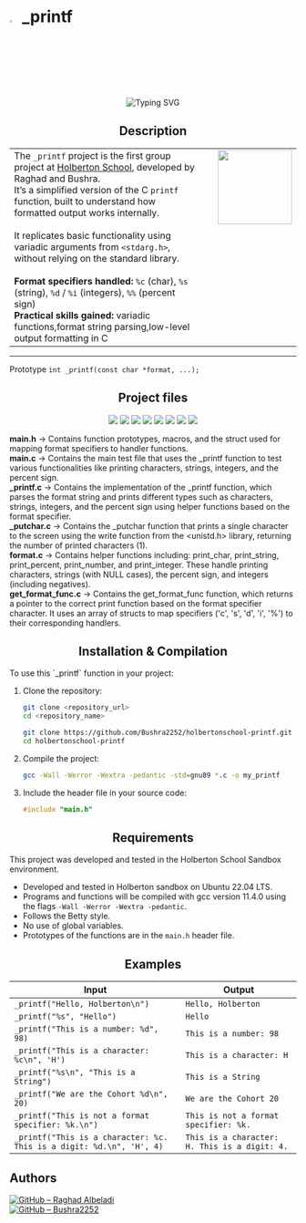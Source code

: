 # <a> <img src="https://upload.wikimedia.org/wikipedia/commons/thumb/1/18/C_Programming_Language.svg/1200px-C_Programming_Language.svg.png" width=3% heigth=3% ></img></a> _printf 
<p align="center">
  <img src="https://readme-typing-svg.herokuapp.com?center=true&size=28&duration=3000&pause=1000&color=36BCF7&width=435&lines=Welcome+to+_printf+Project!;Custom+C+Printf+Function;" alt="Typing SVG" />
</p>
   
<h2 align="center">Description</h2>
<table>
  <tr>
    <td style="text-align:left;">
      The <code>_printf</code> project is the first group project at <a href="https://www.holbertonschool.com/">Holberton School</a>, developed by Raghad and Bushra.<br>
      It’s a simplified version of the C <code>printf</code> function, built to understand how formatted output works internally.<br><br> 
      It replicates basic functionality using variadic arguments from <code>&lt;stdarg.h&gt;</code>, without relying on the standard library.<br><br>
      <strong>Format specifiers handled:</strong> <code>%c</code> (char), <code>%s</code> (string), <code>%d</code> / <code>%i</code> (integers), <code>%%</code> (percent sign)<br>
      <strong>Practical skills gained:</strong> variadic functions,format string parsing,low-level output formatting in C
    </td>
    <td style="width:150px; text-align:right; vertical-align:top;">
      <img src="https://github.com/user-attachments/assets/5f8d33ce-fed8-438a-935c-a9916afef26e" width="130">
    </td>
  </tr>
</table>

---

 Prototype     `int _printf(const char *format, ...);`

<h2 align="center">Project files</h2>


<p align="center">
  <a href="#"><img src="https://img.shields.io/badge/_printf.c-blue?style=flat-square" /></a>
  <a href="#"><img src="https://img.shields.io/badge/_putchar.c-green?style=flat-square" /></a>
  <a href="#"><img src="https://img.shields.io/badge/format.c-purple?style=flat-square" /></a>
  <a href="#"><img src="https://img.shields.io/badge/get_format_func.c-orange?style=flat-square" /></a>
  <a href="#"><img src="https://img.shields.io/badge/main.h-red?style=flat-square" /></a>
  <a href="#"><img src="https://img.shields.io/badge/README.md-brightgreen?style=flat-square" /></a>
  <a href="#"><img src="https://img.shields.io/badge/man_3_printf-gray?style=flat-square" /></a>
  <a href="#"><img src="https://img.shields.io/badge/test/main.c-yellow?style=flat-square" /></a>
</p>


**main.h**             → Contains function prototypes, macros, and the struct used for mapping format specifiers to handler functions.  
**main.c**             → Contains the main test file that uses the _printf function to test various functionalities like printing characters, strings, integers, and the percent sign.  
**_printf.c**          → Contains the implementation of the _printf function, which parses the format string and prints different types such as characters, strings, integers, and the percent sign using helper functions based on the format specifier.  
**_putchar.c**         → Contains the _putchar function that prints a single character to the screen using the write function from the <unistd.h> library, returning the number of printed characters (1).  
**format.c**           → Contains helper functions including: print_char, print_string, print_percent, print_number, and print_integer. These handle printing characters, strings (with NULL cases), the percent sign, and integers (including negatives).  
**get_format_func.c**  → Contains the get_format_func function, which returns a pointer to the correct print function based on the format specifier character. It uses an array of structs to map specifiers ('c', 's', 'd', 'i', '%') to their corresponding handlers.



<h2 align="center">Installation & Compilation</h2>
To use this `_printf` function in your project:

1. Clone the repository:
   ```bash
   git clone <repository_url>
   cd <repository_name>
   
   git clone https://github.com/Bushra2252/holbertonschool-printf.git
   cd holbertonschool-printf
   ```
2. Compile the project:
   ```bash
   gcc -Wall -Werror -Wextra -pedantic -std=gnu89 *.c -o my_printf
   ```
3. Include the header file in your source code:
   ```c
   #include "main.h"
   ```

<h2 align="center">Requirements</h2> 

This project was developed and tested in the Holberton School Sandbox environment.

- Developed and tested in Holberton sandbox on Ubuntu 22.04 LTS.
- Programs and functions will be compiled with  gcc version 11.4.0 using the flags `-Wall -Werror -Wextra -pedantic`.
- Follows the Betty style.
- No use of global variables.
- Prototypes of the functions are in the `main.h` header file.

<h2 align="center">Examples</h2>

<table>
  <thead>
    <tr>
      <th>Input</th>
      <th>Output</th>
    </tr>
  </thead>
  <tbody>
    <tr>
      <td><code>_printf("Hello, Holberton\n")</code></td>
      <td><code>Hello, Holberton</code></td>
    </tr>
    <tr>
      <td><code>_printf("%s", "Hello")</code></td>
      <td><code>Hello</code></td>
    </tr>
    <tr>
      <td><code>_printf("This is a number: %d", 98)</code></td>
      <td><code>This is a number: 98</code></td>
    </tr>
    <tr>
      <td><code>_printf("This is a character: %c\n", 'H')</code></td>
      <td><code>This is a character: H</code></td>
    </tr>
    <tr>
      <td><code>_printf("%s\n", "This is a String")</code></td>
      <td><code>This is a String</code></td>
    </tr>
    <tr>
      <td><code>_printf("We are the Cohort %d\n", 20)</code></td>
      <td><code>We are the Cohort 20</code></td>
    </tr>
    <tr>
      <td><code>_printf("This is not a format specifier: %k.\n")</code></td>
      <td><code>This is not a format specifier: %k.</code></td>
    </tr>
    <tr>
      <td><code>_printf("This is a character: %c. This is a digit: %d.\n", 'H', 4)</code></td>
      <td><code>This is a character: H. This is a digit: 4.</code></td>
    </tr>
  </tbody>
</table>


##  Authors

[![GitHub – Raghad Albeladi](https://img.shields.io/badge/GitHub-Raghad_Albeladi1-lightblue?style=flat-square&logo=github)](https://github.com/RaghadAlbeladi1)  
[![GitHub – Bushra2252](https://img.shields.io/badge/GitHub-Bushra2252-lightblue?style=flat-square&logo=github)](https://github.com/Bushra2252)
